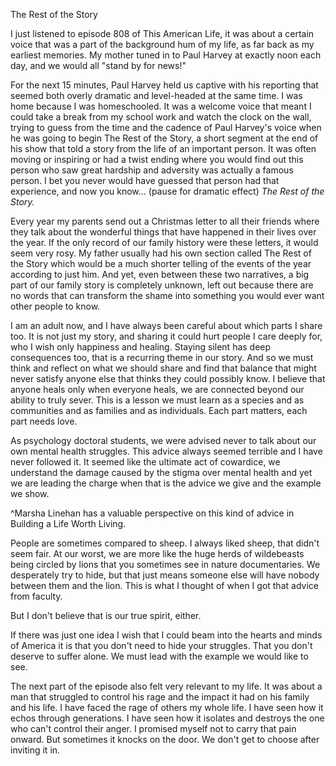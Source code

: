 The Rest of the Story

I just listened to episode 808 of This American Life, it was about a certain voice that was a part of the background hum of my life, as far back as my earliest memories. My mother tuned in to Paul Harvey at exactly noon each day, and we would all "stand by for news!"

For the next 15 minutes, Paul Harvey held us captive with his reporting that seemed both overly dramatic and level-headed at the same time. I was home because I was homeschooled. It was a welcome voice that meant I could take a break from my school work and watch the clock on the wall, trying to guess from the time and the cadence of Paul Harvey's voice when he was going to begin The Rest of the Story, a short segment at the end of his show that told a story from the life of an important person. It was often moving or inspiring or had a twist ending where you would find out this person who saw great hardship and adversity was actually a famous person. I bet you never would have guessed that person had that experience, and now you know... (pause for dramatic effect) *The Rest of the Story.*

Every year my parents send out a Christmas letter to all their friends where they talk about the wonderful things that have happened in their lives over the year. If the only record of our family history were these letters, it would seem very rosy. My father usually had his own section called The Rest of the Story which would be a much shorter telling of the events of the year according to just him. And yet, even between these two narratives, a big part of our family story is completely unknown, left out because there are no words that can transform the shame into something you would ever want other people to know.

I am an adult now, and I have always been careful about which parts I share too. It is not just my story, and sharing it could hurt people I care deeply for, who I wish only happiness and healing. Staying silent has deep consequences too, that is a recurring theme in our story. And so we must think and reflect on what we should share and find that balance that might never satisfy anyone else that thinks they could possibly know. I believe that anyone heals only when everyone heals, we are connected beyond our ability to truly sever. This is a lesson we must learn as a species and as communities and as families and as individuals. Each part matters, each part needs love.

As psychology doctoral students, we were advised never to talk about our own mental health struggles. This advice always seemed terrible and I have never followed it. It seemed like the ultimate act of cowardice, we understand the damage caused by the stigma over mental health and yet we are leading the charge when that is the advice we give and the example we show. 

^Marsha Linehan has a valuable perspective on this kind of advice in Building a Life Worth Living.

People are sometimes compared to sheep. I always liked sheep, that didn't seem fair. At our worst, we are more like the huge herds of wildebeasts being circled by lions that you sometimes see in nature documentaries. We desperately try to hide, but that just means someone else will have nobody between them and the lion. This is what I thought of when I got that advice from faculty.

But I don't believe that is our true spirit, either. 

If there was just one idea I wish that I could beam into the hearts and minds of America it is that you don't need to hide your struggles. That you don't deserve to suffer alone. We must lead with the example we would like to see.

The next part of the episode also felt very relevant to my life. It was about a man that struggled to control his rage and the impact it had on his family and his life. I have faced the rage of others my whole life. I have seen how it echos through generations. I have seen how it isolates and destroys the one who can't control their anger. I promised myself not to carry that pain onward. But sometimes it knocks on the door. We don't get to choose after inviting it in.